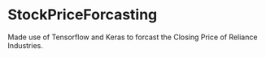 # StockPriceForcasting
Made use of Tensorflow and Keras to forcast the Closing Price of Reliance Industries.
